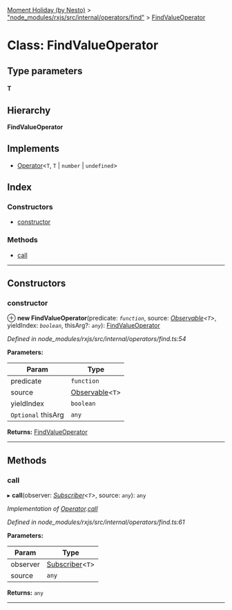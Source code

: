 [Moment Holiday (by Nesto)](../README.md) > ["node_modules/rxjs/src/internal/operators/find"](../modules/_node_modules_rxjs_src_internal_operators_find_.md) > [FindValueOperator](../classes/_node_modules_rxjs_src_internal_operators_find_.findvalueoperator.md)

# Class: FindValueOperator

## Type parameters
#### T 
## Hierarchy

**FindValueOperator**

## Implements

* [Operator](../interfaces/_node_modules_rxjs_src_internal_operator_.operator.md)<`T`,  `T` &#124; `number` &#124; `undefined`>

## Index

### Constructors

* [constructor](_node_modules_rxjs_src_internal_operators_find_.findvalueoperator.md#constructor)

### Methods

* [call](_node_modules_rxjs_src_internal_operators_find_.findvalueoperator.md#call)

---

## Constructors

<a id="constructor"></a>

###  constructor

⊕ **new FindValueOperator**(predicate: *`function`*, source: *[Observable](_node_modules_rxjs_src_internal_observable_.observable.md)<`T`>*, yieldIndex: *`boolean`*, thisArg?: *`any`*): [FindValueOperator](_node_modules_rxjs_src_internal_operators_find_.findvalueoperator.md)

*Defined in node_modules/rxjs/src/internal/operators/find.ts:54*

**Parameters:**

| Param | Type |
| ------ | ------ |
| predicate | `function` |
| source | [Observable](_node_modules_rxjs_src_internal_observable_.observable.md)<`T`> |
| yieldIndex | `boolean` |
| `Optional` thisArg | `any` |

**Returns:** [FindValueOperator](_node_modules_rxjs_src_internal_operators_find_.findvalueoperator.md)

___

## Methods

<a id="call"></a>

###  call

▸ **call**(observer: *[Subscriber](_node_modules_rxjs_src_internal_subscriber_.subscriber.md)<`T`>*, source: *`any`*): `any`

*Implementation of [Operator](../interfaces/_node_modules_rxjs_src_internal_operator_.operator.md).[call](../interfaces/_node_modules_rxjs_src_internal_operator_.operator.md#call)*

*Defined in node_modules/rxjs/src/internal/operators/find.ts:61*

**Parameters:**

| Param | Type |
| ------ | ------ |
| observer | [Subscriber](_node_modules_rxjs_src_internal_subscriber_.subscriber.md)<`T`> |
| source | `any` |

**Returns:** `any`

___

